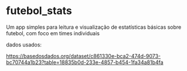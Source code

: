# futebol_stats
Um app simples para leitura e visualização de estatísticas básicas sobre futebol, com foco em  times individuais


dados usados:

https://basedosdados.org/dataset/c861330e-bca2-474d-9073-bc70744a1b23?table=18835b0d-233e-4857-b454-1fa34a81b4fa